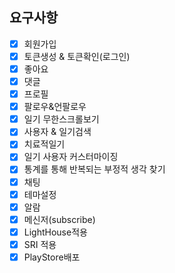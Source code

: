 
## 요구사항

- [x] 회원가입
- [x] 토큰생성 & 토큰확인(로그인)
- [x] 좋아요
- [x] 댓글
- [x] 프로필
- [x] 팔로우&언팔로우
- [x] 일기 무한스크롤보기
- [x] 사용자 & 일기검색
- [x] 치료적일기
- [x] 일기 사용자 커스터마이징
- [x] 통계를 통해 반복되는 부정적 생각 찾기
- [x] 채팅
- [x] 테마설정
- [x] 알람
- [x] 메신저(subscribe)
- [x] LightHouse적용
- [x] SRI 적용
- [x] PlayStore배포
